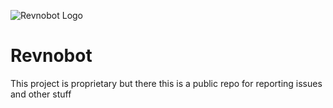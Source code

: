 ![Revnobot Logo](https://cdn.discordapp.com/avatars/711582152940060859/0ea2fef30789a150503720369a46c362.png?size=64 "Revnobot Logo")
# Revnobot
This project is proprietary but there this is a public repo for reporting issues and other stuff
